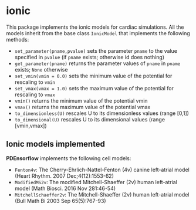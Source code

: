 # ionic
This package implements the ionic models for cardiac simulations. All the models inherit from the base class `IonicModel` that implements the following methods:

* `set_parameter(pname,pvalue)`  sets the parameter `pname` to the value specified in `pvalue` (if `pname` exists; otherwise id does nothing)
* `get_parameter(pname)` returns the parameter values of `pname` in `pname` exists; `None` otherwise
* `set_vmin(vmin = 0.0)` sets the minimum value of the potential for rescaling to `vmin`
* `set_vmax(vmax = 1.0)` sets the maximum value of the potential for rescaling to `vmax`
* `vmin()` returns the minimum value of the potential vmin
* `vmax()` returns the maximum value of the potential vmax
* `to_dimensionless(U)` rescales U to its dimensionless values (range [0,1])
* `to_dimensional(U)` rescales U to its dimensional values (range [vmin,vmax])

## Ionic models implemented

**PDEnsorflow** implements the following cell models:

* `Fenton4v`: The Cherry-Ehrlich-Nattel-Fenton (4v) canine left-atrial model (Heart Rhythm. 2007 Dec;4(12):1553-62)
* `ModifiedMS2v`: The modified Mitchell-Shaeffer (2v) human left-atrial model (Math Biosci. 2016 Nov 281:46-54)
* `MitchellSchaeffer2v`: The Mitchell-Shaeffer (2v) human left-atrial model (Bull Math Bi 2003 Sep 65(5):767-93)

